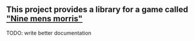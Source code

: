 ## This project provides a library for a game called [**"Nine mens morris"**](https://en.wikipedia.org/wiki/Nine_men%27s_morris)
TODO: write better documentation
